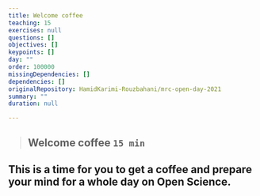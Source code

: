 ```yaml
---
title: Welcome coffee
teaching: 15
exercises: null
questions: []
objectives: []
keypoints: []
day: ""
order: 100000
missingDependencies: []
dependencies: []
originalRepository: HamidKarimi-Rouzbahani/mrc-open-day-2021
summary: ""
duration: null

---
```

> ## Welcome coffee `15 min`
## This is a time for you to get a coffee and prepare your mind for a whole day on Open Science.



